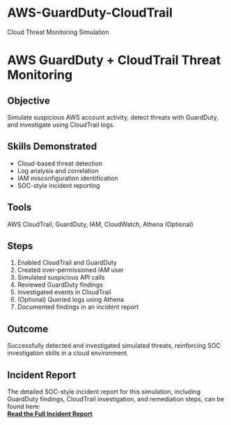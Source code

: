 # AWS-GuardDuty-CloudTrail
Cloud Threat Monitoring Simulation
# AWS GuardDuty + CloudTrail Threat Monitoring

## Objective
Simulate suspicious AWS account activity, detect threats with GuardDuty, and investigate using CloudTrail logs.

## Skills Demonstrated
- Cloud-based threat detection
- Log analysis and correlation
- IAM misconfiguration identification
- SOC-style incident reporting

## Tools
AWS CloudTrail, GuardDuty, IAM, CloudWatch, Athena (Optional)

## Steps
1. Enabled CloudTrail and GuardDuty
2. Created over-permissioned IAM user
3. Simulated suspicious API calls
4. Reviewed GuardDuty findings
5. Investigated events in CloudTrail
6. (Optional) Queried logs using Athena
7. Documented findings in an incident report

## Outcome
Successfully detected and investigated simulated threats, reinforcing SOC investigation skills in a cloud environment.

## Incident Report
The detailed SOC-style incident report for this simulation, including GuardDuty findings, CloudTrail investigation, and remediation steps, can be found here:  
[**Read the Full Incident Report**](incident-report.md)
